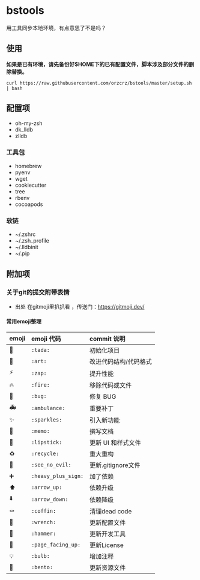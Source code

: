 # bstools

用工具同步本地环境，有点意思了不是吗？

## 使用

**如果是已有环境，请先备份好$HOME下的已有配置文件，脚本涉及部分文件的删除替换。**

```
curl https://raw.githubusercontent.com/orzcrz/bstools/master/setup.sh | bash
```

## 配置项

- oh-my-zsh
- dk_lldb
- zlldb

### 工具包

- homebrew
- pyenv
- wget
- cookiecutter
- tree
- rbenv
- cocoapods

### 软链

- ~/.zshrc
- ~/.zsh_profile
- ~/.lldbinit
- ~/.pip

## 附加项

### 关于git的提交附带表情

- 出处
在gitmoji里扒扒看 ，传送门：https://gitmoji.dev/

#### 常用emoji整理
<table>
  <thead>
    <tr>
      <th align="left">emoji</th>
      <th align="left">emoji 代码</th>
      <th align="left">commit 说明</th>
    </tr>
  </thead>
  <tbody>
    <tr>
      <td align="left">🎉</td>
      <td align="left"><code>:tada:</code></td>
      <td align="left">初始化项目</td>
    </tr>
    <tr>
      <td align="left">🎨</td>
      <td align="left"><code>:art:</code></td>
      <td align="left">改进代码结构/代码格式</td>
    </tr>
    <tr>
      <td align="left">⚡️</td>
      <td align="left"><code>:zap:</code></td>
      <td align="left">提升性能</td>
    </tr>
    <tr>
      <td align="left">🔥</td>
      <td align="left"><code>:fire:</code></td>
      <td align="left">移除代码或文件</td>
    </tr>
    <tr>
      <td align="left">🐛</td>
      <td align="left"><code>:bug:</code></td>
      <td align="left">修复 BUG</td>
    </tr>
    <tr>
      <td align="left">🚑️</td>
      <td align="left"><code>:ambulance:</code></td>
      <td align="left">重要补丁</td>
    </tr>
    <tr>
      <td align="left">✨</td>
      <td align="left"><code>:sparkles:</code></td>
      <td align="left">引入新功能</td>
    </tr>
    <tr>
      <td align="left">📝</td>
      <td align="left"><code>:memo:</code></td>
      <td align="left">撰写文档</td>
    </tr>
    <tr>
      <td align="left">💄</td>
      <td align="left"><code>:lipstick:</code></td>
      <td align="left">更新 UI 和样式文件</td>
    </tr>
    <tr>
      <td align="left">♻️</td>
      <td align="left"><code>:recycle:</code></td>
      <td align="left">重大重构</td>
    </tr>
    <tr>
      <td align="left">🙈</td>
      <td align="left"><code>:see_no_evil:</code></td>
      <td align="left">更新.gitignore文件</td>
    </tr>
    <tr>
      <td align="left">➕</td>
      <td align="left"><code>:heavy_plus_sign:</code></td>
      <td align="left">加了依赖</td>
    </tr>
    <tr>
      <td align="left">⬆️</td>
      <td align="left"><code>:arrow_up:</code></td>
      <td align="left">依赖升级</td>
    </tr>
    <tr>
      <td align="left">⬇️</td>
      <td align="left"><code>:arrow_down:</code></td>
      <td align="left">依赖降级</td>
    </tr>
    <tr>
      <td align="left">⚰️</td>
      <td align="left"><code>:coffin:</code></td>
      <td align="left">清理dead code</td>
    </tr>
    <tr>
      <td align="left">🔧</td>
      <td align="left"><code>:wrench:</code></td>
      <td align="left">更新配置文件</td>
    </tr>
    <tr>
      <td align="left">🔨</td>
      <td align="left"><code>:hammer:</code></td>
      <td align="left">更新开发工具</td>
    </tr>
    <tr>
      <td align="left">📄</td>
      <td align="left"><code>:page_facing_up:</code></td>
      <td align="left">更新License</td>
    </tr>
    <tr>
      <td align="left">💡</td>
      <td align="left"><code>:bulb:</code></td>
      <td align="left">增加注释</td>
    </tr>
    <tr>
      <td align="left">🍱</td>
      <td align="left"><code>:bento:</code></td>
      <td align="left">更新资源文件</td>
    </tr>
  </tbody>
</table>
